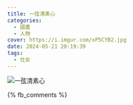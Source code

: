 ```yaml
---
title: 一弦清素心
categories:
  - 國畫
  - 人物
cover: https://i.imgur.com/xP5CYB2.jpg
date: 2024-05-21 20:19:39
tags:
  - 仕女
---
```


![一弦清素心](https://i.imgur.com/xP5CYB2.jpg)

{% fb_comments %}
